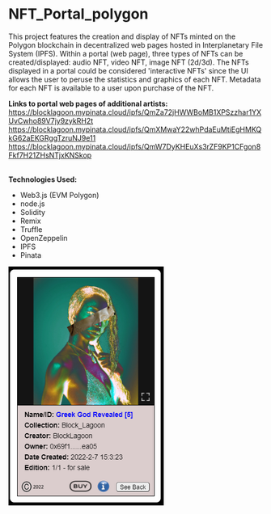 # NFT_Portal_polygon
This project features the creation and display of NFTs minted on the Polygon blockchain in decentralized web pages hosted in Interplanetary File System (IPFS).
Within a portal (web page), three types of NFTs can be created/displayed: audio NFT, video NFT, image NFT (2d/3d).  The NFTs displayed in a portal could be considered 'interactive NFTs' since the UI allows the user to peruse the statistics and graphics of each NFT.  Metadata for each NFT is available to a user upon purchase of the NFT.

**Links to portal web pages of additional artists:**
https://blocklagoon.mypinata.cloud/ipfs/QmZa72jHWWBoMB1XPSzzhar1YXUvCwho89V7jy9zykRH2t
https://blocklagoon.mypinata.cloud/ipfs/QmXMwaY22whPdaEuMtiEgHMKQkG62aEKGRggTzruNJ9e11
https://blocklagoon.mypinata.cloud/ipfs/QmW7DyKHEuXs3rZF9KP1CFgon8Fkf7H21ZHsNTjxKNSkop<br><br>

**Technologies Used:**
* Web3.js (EVM Polygon)
* node.js
* Solidity
* Remix
* Truffle
* OpenZeppelin
* IPFS
* Pinata

![image](greek_god.png)


